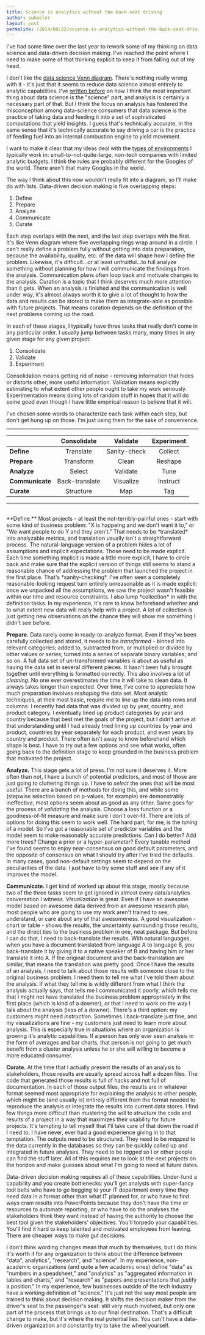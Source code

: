 ```yaml
---
title: Science is analytics without the back-seat driving
author: swheeler
layout: post
permalink: /2014/09/22/science-is-analytics-without-the-back-seat-driving/
---
```


I've had some time over the last year to rework some of my thinking on data science and data-driven decision making. I've reached the point where I need to make some of that thinking explicit to keep it from falling out of my head.

I don't like the [data science Venn diagram](http://drewconway.com/zia/2013/3/26/the-data-science-venn-diagram). There's nothing really wrong with it - it's just that it seems to reduce data science almost entirely to analytic capabilities. I've [written before](http://housesofstones.github.io/2013/02/11/data-science-yes-please-data-scientist-meh/) on how I think the most important thing about data science is the "science" part, and analysis is certainly a necessary part of that. But I think the focus on analysis has fostered the misconception among data-science consumers that data science is the practice of taking data and feeding it into a set of sophisticated computations that yield insights. I guess that's technically accurate, in the same sense that it's technically accurate to say driving a car is the practice of feeding fuel into an internal combustion engine to yield movement.

I want to make it clear that my ideas deal with the [types of environments](http://housesofstones.github.io/2012/11/13/big-data-of-all-sizes-how-to-turn-a-regular-organization-into-a-data-driven-organization/) I typically work in: small-to-not-quite-large, non-tech companies with limited analytic budgets. I think the rules are probably different for the Googles of the world. There aren't that many Googles in the world.

The way I think about this now wouldn't really fit into a diagram, so I'll make do with lists. Data-driven decision making is five overlapping steps:

1. Define
2. Prepare
3. Analyze
4. Communicate
5. Curate

Each step overlaps with the next, and the last step overlaps with the first. It's like Venn diagram where five overlapping rings wrap around in a circle. I can't really define a problem fully without getting into data preparation, because the availability, quality, etc. of the data will shape how I define the problem. Likewise, it's difficult...or at least unfruitful...to full analyze something without planning for how I will communicate the findings from the analysis. Communication plans often loop back and motivate changes to the analysis. Curation is a topic that I think deserves much more attention than it gets. When an analysis is finished and the communication is well under way, it's almost always worth it to give a lot of thought to how the data and results can be stored to make them as integrate-able as possible with future projects. That means curation depends on the definition of the next problems coming up the road.

In each of these stages, I typically have three tasks that really don't come in any particular order. I usually jump between tasks many, many times in any given stage for any given project:

1. Consolidate
2. Validate
3. Experiment

Consolidation means getting rid of noise - removing information that hides or distorts other, more useful information. Validation means explicitly estimating to what extent other people ought to take my work seriously. Experimentation means doing lots of random stuff in hopes that it will do some good even though I have little empirical reason to believe that it will.

I've chosen some words to characterize each task within each step, but don't get hung up on those. I'm just using them for the sake of convenience.

---

|  | Consolidate | Validate | Experiment |
|-----------------|:-----------------:|:-----------------:|:-----------------:|
|**Define**| Translate | Sanity-check | Collect |
|**Prepare**| Transform | Clean | Reshape |
|**Analyze**| Select | Validate | Tune |
|**Communicate**| Back-translate | Visualize | Instruct |
|**Curate**| Structure | Map | Tag |

---
<br>
**Define.** Most projects - at least the not-terribly-painful ones - start with some kind of business problem: "X is happeing and we don't want it to," or "We want people to do Y and they aren't." That needs to be *translated* into analyzable metrics, and translation usually isn't a straightforward process. The natural-language version of a problem hides a lot of assumptions and implicit expectations. Those need to be made explicit. Each time something implicit is made a little more explicit, I have to circle back and make sure that the explicit version of things still seems to stand a reasonable chance of addressing the problem that launched the project in the first place. That's *sanity-checking*. I've often seen a completely reasonable-looking request turn entirely unreasonable as it is made explicit: once we unpacked all the assumptions, we saw the project wasn't feasible within our time and resource constraints. I also lump *collection* in with the definition tasks. In my experience, it's rare to know beforehand whether and to what extent new data will really help with a project. A lot of collection is just getting new observations on the chance they will show me something I didn't see before.

**Prepare.** Data rarely come in ready-to-analyze format. Even if they've been carefully collected and stored,  it needs to be *transformed* - binned into relevant categories; added to, subtracted from, or multiplied or divided by other values or series; turned into a series of separate binary variables;  and so on. A full data set of un-transformed variables is about as useful as having the data set in several different pieces. It hasn't been fully brought together until everything is formatted correctly. This also involves a lot of *cleaning*. No one ever overestimates the time it will take to clean data. It always takes longer than expected. Over time, I've come to appreciate how much preparation involves *reshaping* the data set. Most analytic techniques, at their most basic, require me to line up the data into rows and columns. I recently had data that was divided up by year, country, and product category. I eventually lined up product categories by year and country because that best met the goals of the project, but I didn't arrive at that understanding until I had already tried lining up countries by year and product, countries by year separately for each product, and even years by country and product. There often isn't away to know beforehand which shape is best. I have to try out a few options and see what works, often going back to the definition stage to keep grounded in the business problem that motivated the project.

**Analyze.** This stage gets a lot of press. I'm not sure it deserves it. More often than not, I have a bunch of potential predictors, and most of those are just going to cluttering things up. I have to *select* the ones that will be most useful. There are a bunch of methods for doing this, and while some (stepwise selection based on p-values, for example) are demonstrably ineffective, most options seem about as good as any other. Same goes for the process of *validating* the analysis. Choose a loss function or a goodness-of-fit measure and make sure I don't over-fit. There are lots of options for doing this seem to work well. The hard part, for me, is the *tuning* of a model. So I've got a reasonable set of predictor variables and the model seem to make reasonably accurate predictions. Can I do better? Add more trees? Change a prior or a hyper-parameter? Every tunable method I've found seems to enjoy near-consensus on good default parameters, and the opposite of consensus on what I should try after I've tried the defaults. In many cases, good non-default settings seem to depend on the peculiarities of the data. I just have to try some stuff and see if any of it improves the model.

**Communicate.** I get kind of worked up about this stage, mostly because two of the three tasks seem to get ignored in almost every data/analytics conversation I witness. *Visualization* is great. Even if I have an awesome model based on awesome data derived from an awesome research plan, most people who are going to use my work aren't trained to see, understand, or care about any of that awesomeness. A good visualization - chart or table - shows the results, the uncertainty surrounding those results, and the direct ties to the business problem in one, neat package. But before I can do that, I need to back-translate the results. With natural languages, when you have a document translated from language A to language B, you back-translate it by giving it to a native speaker of B and having him or her translate it into A. If the original document and the back-translation are similar, that means the translation was pretty good. Once I have the results of an analysis, I need to talk about those results with someone close to the original business problem. I need them to tell me what I've told them about the analysis. If what they tell me is wildly different from what I think the analysis actually says, that tells me I communicated it poorly, which tells me that I might not have translated the business problem appropriately in the first place (which is kind of a downer), or that I need to work on the way I talk about the analysis (less of a downer). There's a third option: my customers might need *instruction*. Sometimes I back-translate just fine, and my visualizations are fine - my customers just need to learn more about analysis. This is especially true in situations where an organization is growing it's analytic capabilities. If a person has only ever seen analysis in the form of averages and bar charts, that person is not going to get much benefit from a cluster analysis unless he or she will willing to become a more educated consumer.

**Curate.** At the time that I actually present the results of an analysis to stakeholders, those results are usually spread across half a dozen files. The code that generated those results is full of hacks and not full of documentation. In each of those output files, the results are in whatever format seemed most appropriate for explaining the analysis to other people, which might be (and usually is) entirely different from the format needed to reproduce the analysis or integrate the results into current data stores. I find few things more difficult than mustering the will to *structure* the code and results of a project in a way that maximizes their usability for future projects. It's tempting to tell myself that I'll take care of that down the road if I need to. I have never, ever had a good experience giving in to that temptation. The outputs need to be structured. They need to be *mapped* to the data currently in the databases so they can be quickly called up and integrated in future analyses. They need to be *tagged* so I or other people can find the stuff later. All of this requires me to look at the next projects on the horizon and make guesses about what I'm going to need at future dates.

Data-driven decision making requires all of these capabilities. Under-fund a capability and you create bottlenecks: you'll get analysts with super-fancy tool belts who have to go begging to your IT department every time they need data in a format other than what IT planned for, or who have to find ways cram results into PowerPoints because they don't have the time or resources to automate reporting, or who have to do the analyses the stakeholders think they want instead of having the authority to choose the best tool given the stakeholders' objectives. You'll torpedo your capabilities. You'll find it hard to keep talented and motivated employees from leaving. There are cheaper ways to make gut decisions.

I don't think wording changes mean that much by themselves, but I do think it's worth it for any organization to think about the difference between "data", analytics", "research", and "science". In my experience, non-academic organizations (and quite a few academic ones) define "data" as "numbers in a speadsheet," and "analytics" as "aggregated information in tables and charts," and "research" as "papers and presentations that justify a position." In my experience, few businesses outside of the tech industry have a working definition of "science." It's just not the way most people are trained to think about decision making. It shifts the decision maker from the driver's seat to the passenger's seat: still very much involved, but only one part of the process that brings us to our final destination.  That's a difficult change to make, but it's where the real potential lies. You can't have a data-driven organization and constantly try to take the wheel yourself.
